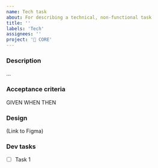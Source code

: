 ```yaml
---
name: Tech task
about: For describing a technical, non-functional task
title: ''
labels: 'Tech'
assignees: ''
project: '🧿 CORE'
---
```


### Description

...

### Acceptance criteria

GIVEN
WHEN
THEN

### Design

(Link to Figma)

### Dev tasks

- [ ] Task 1
